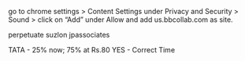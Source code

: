 go to chrome settings > Content Settings under Privacy and Security > Sound > click on “Add” under Allow and add us.bbcollab.com as site.

perpetuate
suzlon
jpassociates

TATA - 25% now; 75% at Rs.80
YES - Correct Time
<!--stackedit_data:
eyJoaXN0b3J5IjpbLTEyNTQ0OTA2NjhdfQ==
-->